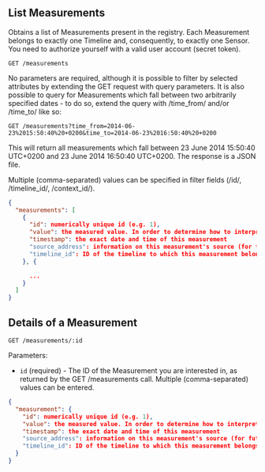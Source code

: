 ## List Measurements

Obtains a list of Measurements present in the registry. Each Measurement belongs to exactly one Timeline and, consequently, to exactly one Sensor. You need to authorize yourself with a valid user account (secret token).

```
GET /measurements
```
No parameters are required, although it is possible to filter by selected attributes by extending the GET request with query parameters. It is also possible to query for Measurements which fall between two arbitrarily specified dates - to do so, extend the query with /time_from/ and/or /time_to/ like so:

```
GET /measurements?time_from=2014-06-23%2015:50:40%20+0200&time_to=2014-06-23%2016:50:40%20+0200
```

This will return all measurements which fall between 23 June 2014 15:50:40 UTC+0200 and 23 June 2014 16:50:40 UTC+0200. The response is a JSON file.

Multiple (comma-separated) values can be specified in filter fields (/id/, /timeline_id/, /context_id/).

```json
{
  "measurements": [
    {
      "id": numerically unique id (e.g. 1),
      "value": the measured value. In order to determine how to interpret this value, refer to the /measurement_type_name/ and /measurement_type_unit/ properties of this measurement's sensor.
      "timestamp": the exact date and time of this measurement
      "source_address": information on this measurement's source (for future use)
      "timeline_id": ID of the timeline to which this measurement belongs
    }, {

      ...
    }
  ]
}
```

## Details of a Measurement

```
GET /measurements/:id
```

Parameters:

+ `id` (required) - The ID of the Measurement you are interested in, as returned by the GET /measurements call. Multiple (comma-separated) values can be entered.

```json
{
  "measurement": {
    "id": numerically unique id (e.g. 1),
    "value": the measured value. In order to determine how to interpret this value, refer to the /measurement_type_name/ and /measurement_type_unit/ properties of this measurement's sensor.
    "timestamp": the exact date and time of this measurement
    "source_address": information on this measurement's source (for future use)
    "timeline_id": ID of the timeline to which this measurement belongs
  }
}
```
